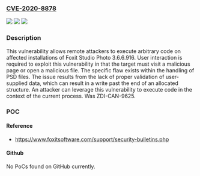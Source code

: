 ### [CVE-2020-8878](https://cve.mitre.org/cgi-bin/cvename.cgi?name=CVE-2020-8878)
![](https://img.shields.io/static/v1?label=Product&message=Studio%20Photo&color=blue)
![](https://img.shields.io/static/v1?label=Version&message=n%2Fa&color=blue)
![](https://img.shields.io/static/v1?label=Vulnerability&message=CWE-787%3A%20Out-of-bounds%20Write&color=brighgreen)

### Description

This vulnerability allows remote attackers to execute arbitrary code on affected installations of Foxit Studio Photo 3.6.6.916. User interaction is required to exploit this vulnerability in that the target must visit a malicious page or open a malicious file. The specific flaw exists within the handling of PSD files. The issue results from the lack of proper validation of user-supplied data, which can result in a write past the end of an allocated structure. An attacker can leverage this vulnerability to execute code in the context of the current process. Was ZDI-CAN-9625.

### POC

#### Reference
- https://www.foxitsoftware.com/support/security-bulletins.php

#### Github
No PoCs found on GitHub currently.

